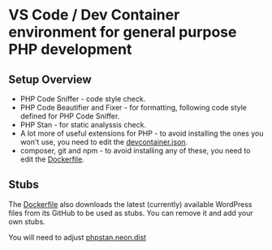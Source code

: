 # VS Code / Dev Container environment for general purpose PHP development

## Setup Overview

- PHP Code Sniffer - code style check.
- PHP Code Beautifier and Fixer - for formatting, following code style defined for PHP Code Sniffer.
- PHP Stan - for static analyssis check.
- A lot more of useful extensions for PHP - to avoid installing the ones you won't use, you need to edit the [devcontainer.json](.devcontainer/devcontainer.json).
- composer, git and npm - to avoid installing any of these, you need to edit the [Dockerfile](.devcontainer/Dockerfile).

## Stubs

The [Dockerfile](.devcontainer/Dockerfile) also downloads the latest (currently) available WordPress files from its GitHub to be used as stubs. You can remove it and add your own stubs.

You will need to adjust [phpstan.neon.dist](./phpstan.neon.dist)
